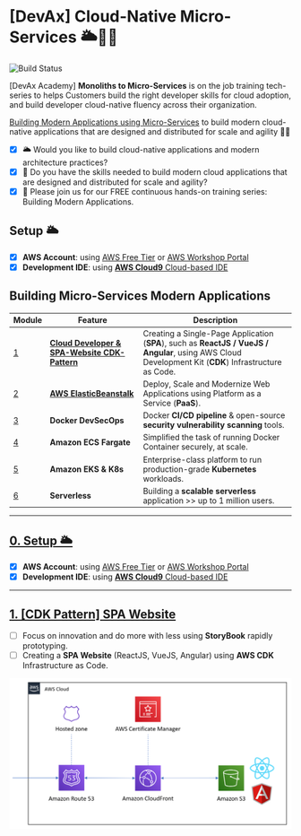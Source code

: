 # [DevAx] Cloud-Native Micro-Services 🌥🎯🚀

![Build Status](https://github.com/DevAx101/MicroServices/workflows/cdk-construct-workflow.svg)

[DevAx Academy] **Monoliths to Micro-Services** is on the job training tech-series to helps Customers build the right developer skills for cloud adoption, and build developer cloud-native fluency across their organization.

[Building Modern Applications using Micro-Services](https://microservices.job4u.vn) to build modern cloud-native applications that are designed and distributed for scale and agility 🎯🚀

* [x] 🌥 Would you like to build cloud-native applications and modern architecture practices? 
* [x] 🎯 Do you have the skills needed to build modern cloud applications that are designed and distributed for scale and agility? 
* [x] 🚀 Please join us for our FREE continuous hands-on training series: Building Modern Applications. 

## Setup 🌥

* [x] **AWS Account**: using [AWS Free Tier](https://aws.amazon.com/free) or [AWS Workshop Portal](https://microservices.job4u.vn/en/setup/aws-account.html)
* [x] **Development IDE**: using [**AWS Cloud9** Cloud-based IDE](https://microservices.job4u.vn/en/setup/cloud9-bootstrap/)

## Building Micro-Services Modern Applications

Module | Feature | Description
------------ | ------------- | -------------
[1](./s3-website/README.md) | **[Cloud Developer & SPA-Website CDK-Pattern](https://www.facebook.com/groups/modernapps/permalink/794258977836330/)** | Creating a Single-Page Application (**SPA**), such as **ReactJS / VueJS / Angular**, using AWS Cloud Development Kit (**CDK**) Infrastructure as Code.
[2](./elasticbeanstalk/README.md) | **[AWS ElasticBeanstalk](https://www.facebook.com/groups/modernapps/permalink/796401030955458/)** | Deploy, Scale and Modernize Web Applications using Platform as a Service (**PaaS**).
[3](./docker/README.md) | **Docker DevSecOps** | Docker **CI/CD pipeline** & open-source **security vulnerability scanning** tools.
[4](./ecs-fargate/README.md) | **Amazon ECS Fargate** | Simplified the task of running Docker Container securely, at scale.
[5](./eks/README.md) | **Amazon EKS & K8s** | Enterprise-class platform to run production-grade **Kubernetes** workloads.
[6](./serverless/README.md) | **Serverless** | Building a **scalable serverless** application >> up to 1 million users.

---

## [0. Setup 🌥](https://microservices.job4u.vn/en/setup.html)

* [x] **AWS Account**: using [AWS Free Tier](https://aws.amazon.com/free) or [AWS Workshop Portal](https://microservices.job4u.vn/en/setup/aws-account.html)
* [x] **Development IDE**: using [**AWS Cloud9** Cloud-based IDE](https://microservices.job4u.vn/en/setup/cloud9-bootstrap/)

---

## [1. [CDK Pattern] SPA Website](/spa-website/index.md)

* [ ] Focus on innovation and do more with less using **StoryBook** rapidly prototyping.  
* [ ] Creating a **SPA Website** (ReactJS, VueJS, Angular) using **AWS CDK** Infrastructure as Code.

![SPA Website](/README/images/spa-website-architecture.png)
